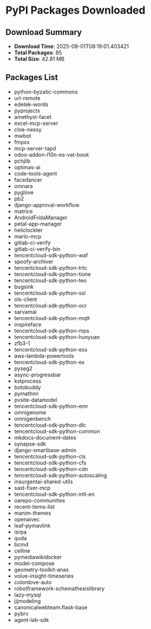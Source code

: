 # PyPI Packages Downloaded

## Download Summary
- **Download Time**: 2025-08-01T08:19:01.403421
- **Total Packages**: 85
- **Total Size**: 42.81 MB

## Packages List
- python-byzatic-commons
- url-remote
- edetek-words
- pyprojectx
- amethyst-facet
- excel-mcp-server
- cloe-nessy
- mwbot
- fmpxx
- mcp-server-tapd
- odoo-addon-l10n-es-vat-book
- pchjlib
- optimas-ai
- code-tools-agent
- facedancer
- omnara
- pyglove
- pb2
- django-approval-workflow
- matrice
- AndroidFridaManager
- petal-app-manager
- heliclockter
- marlo-mcp
- gitlab-ci-verify
- gitlab-ci-verify-bin
- tencentcloud-sdk-python-waf
- spoofy-archiver
- tencentcloud-sdk-python-trtc
- tencentcloud-sdk-python-tione
- tencentcloud-sdk-python-teo
- bugsink
- tencentcloud-sdk-python-ssl
- ols-client
- tencentcloud-sdk-python-ocr
- sarvamai
- tencentcloud-sdk-python-mqtt
- inspireface
- tencentcloud-sdk-python-mps
- tencentcloud-sdk-python-hunyuan
- zfb3-1
- tencentcloud-sdk-python-ess
- aws-lambda-powertools
- tencentcloud-sdk-python-es
- pyseg2
- async-progressbar
- kstprocess
- botobuddy
- pymathnn
- pvsite-datamodel
- tencentcloud-sdk-python-emr
- omnigenome
- omnigenbench
- tencentcloud-sdk-python-dlc
- tencentcloud-sdk-python-common
- mkdocs-document-dates
- synapse-sdk
- django-smartbase-admin
- tencentcloud-sdk-python-cls
- tencentcloud-sdk-python-cfs
- tencentcloud-sdk-python-cdn
- tencentcloud-sdk-python-autoscaling
- insurgentai-shared-utils
- sast-fixer-mcp
- tencentcloud-sdk-python-intl-en
- oarepo-communities
- recent-items-list
- manim-themes
- openaivec
- leaf-pymavlink
- isrpa
- quda
- bcmd
- celline
- pymediawikidocker
- model-compose
- geometry-toolkit-anas
- volue-insight-timeseries
- colordove-auto
- robotframework-schemathesislibrary
- lazy-mysql
- jijmodeling
- canonicalwebteam.flask-base
- pybrv
- agent-lab-sdk
